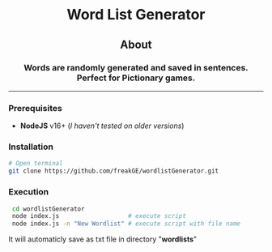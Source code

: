<br>
<h1 align="center">Word List Generator</h1>

<h2 align="center">About</h2>
<h3 align="center">Words are randomly generated and saved in sentences. Perfect for Pictionary games.</h3>

---

### Prerequisites

- **NodeJS** v16+ (_I haven't tested on older versions_)

### Installation

```sh
# Open terminal
git clone https://github.com/freakGE/wordlistGenerator.git
```

### Execution

```sh
 cd wordlistGenerator
 node index.js                   # execute script
 node index.js -n "New Wordlist" # execute script with file name
```

It will automaticly save as txt file in directory "**wordlists**"
